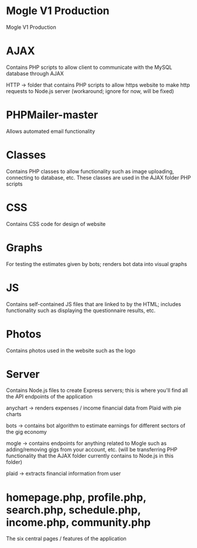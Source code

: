 # Mogle V1 Production
Mogle V1 Production

# AJAX
Contains PHP scripts to allow client to communicate with the MySQL database through AJAX

HTTP -> folder that contains PHP scripts to allow https website to make http requests to Node.js server (workaround; ignore for now, will be fixed)

# PHPMailer-master
Allows automated email functionality

# Classes
Contains PHP classes to allow functionality such as image uploading, connecting to database, etc. These classes are used in the AJAX folder PHP scripts

# CSS
Contains CSS code for design of website

# Graphs
For testing the estimates given by bots; renders bot data into visual graphs

# JS
Contains self-contained JS files that are linked to by the HTML; includes functionality such as displaying the questionnaire results, etc.

# Photos
Contains photos used in the website such as the logo

# Server
Contains Node.js files to create Express servers; this is where you'll find all the API endpoints of the application

anychart -> renders expenses / income financial data from Plaid with pie charts

bots -> contains bot algorithm to estimate earnings for different sectors of the gig economy

mogle -> contains endpoints for anything related to Mogle such as adding/removing gigs from your account, etc. (will be transferring PHP functionality that the AJAX folder currently contains to Node.js in this folder)

plaid -> extracts financial information from user

# homepage.php, profile.php, search.php, schedule.php, income.php, community.php
The six central pages / features of the application
